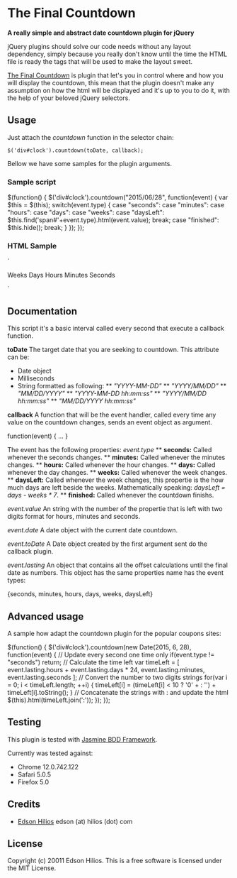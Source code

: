 The Final Countdown
===================
**A really simple and abstract date countdown plugin for jQuery**

jQuery plugins should solve our code needs without any layout dependency, simply because you really don't know until the time the HTML file is ready the tags that will be used to make the layout sweet.

[The Final Countdown](http://www.youtube.com/watch?v=9jK-NcRmVcw) is plugin that let's you in control where and how you will display the countdown, this mean that the plugin doesn't make any assumption on how the html will be displayed and it's up to you to do it, with the help of your beloved jQuery selectors.

Usage
-----

Just attach the *countdown* function in the selector chain:

`$('div#clock').countdown(toDate, callback);`

Bellow we have some samples for the plugin arguments.

### Sample script

  $(function() {
    $('div#clock').countdown("2015/06/28", function(event) {
      var $this = $(this);
      switch(event.type) {
        case "seconds":
        case "minutes":
        case "hours":
        case "days":
        case "weeks":
        case "daysLeft":
          $this.find('span#'+event.type).html(event.value);
          break;
        case "finished":
          $this.hide();
          break;
      }
    });
  });
  
### HTML Sample
`<div id="clock">
  <span id="weeks"></span>      Weeks
  <span id="daysLeft"></span>   Days
  <span id="hours"></span>      Hours
  <span id="minutes"></span>    Minutes
  <span id="seconds"></span>    Seconds
</div>`

Documentation
-------------

This script it's a basic interval called every second that execute a callback function.

**toDate**
The target date that you are seeking to countdown. This attribute can be:
* Date object
* Milliseconds
* String formatted as following:
** *"YYYY-MM-DD"*
** *"YYYY/MM/DD"*
** *"MM/DD/YYYY"*
** *"YYYY-MM-DD hh:mm:ss"*
** *"YYYY/MM/DD hh:mm:ss"*
** *"MM/DD/YYYY hh:mm:ss"*

**callback**
A function that will be the event handler, called every time any value on the countdown changes, sends an event object as argument.

  function(event) { ... }
  
The event has the following properties:
*event.type*
** **seconds:** Called whenever the seconds changes.
** **minutes:** Called whenever the minutes changes.
** **hours:** Called whenever the hour changes.
** **days:** Called whenever the day changes.
** **weeks:** Called whenever the week changes.
** **daysLeft:** Called whenever the week changes, this propertie is the how much days are left beside the weeks. Mathematically speaking: *daysLeft = days - weeks * 7*.
** **finished:** Called whenever the countdown finishs.

*event.value*
An string with the number of the propertie that is left with two digits format for hours, minutes and seconds.

*event.date*
A date object with the current date countdown.

*event.toDate*
A Date object created by the first argument sent do the callback plugin.

*event.lasting*
An object that contains all the offset calculations until the final date as numbers. This object has the same properties name has the event types: 

  {seconds, minutes, hours, days, weeks, daysLeft}

Advanced usage
--------------

  A sample how adapt the countdown plugin for the popular coupons sites:
  
  $(function() {
    $('div#clock').countdown(new Date(2015, 6, 28), function(event) {
      // Update every second one time only
      if(event.type != "seconds") return;
      // Calculate the time left
      var timeLeft = [
        event.lasting.hours + event.lasting.days * 24,
        event.lasting.minutes,
        event.lasting.seconds
      ];
      // Convert the number to two digits strings
      for(var i = 0; i < timeLeft.length; ++i) {
        timeLeft[i] = (timeLeft[i] < 10 ? '0' + : '') + timeLeft[i].toString();
      }
      // Concatenate the strings with : and update the html
      $(this).html(timeLeft.join(':'));
    });
  });
  
  <div id="clock"></div>

Testing
-------

This plugin is tested with [Jasmine BDD Framework](http://pivotal.github.com/jasmine/).

Currently was tested against:
* Chrome 12.0.742.122
* Safari 5.0.5
* Firefox 5.0

Credits
-------

* [Edson Hilios](http://edson.hilios.com.br) edson (at) hilios (dot) com

License
-------

Copyright (c) 20011 Edson Hilios. This is a free software is licensed under the MIT License.